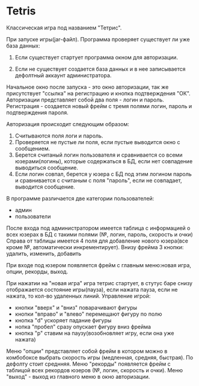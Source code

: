 Tetris
======
Классическая игра под названием "Тетрис".

При запуске игры(jar-файл). Программа проверяет существует ли уже база данных:
 
 1) Если существует стартует программа окном для авторизации.
 
 2) Если не существует создается база данных и в нее записывается дефолтный аккаунт администратора.

Начальное окно после запуска - это окно авторизации, так же присутствует "ссылка" на регистрацию и кнопка подтверждения "ОК".
Авторизации представляет собой два поля - логин и пароль. Регистрация - создается новый фрейм с тремя полями логин, пароль и подтверждения пароля.

 Авторизация происходит следующим образом:
 1) Считываются поля логи и пароль.
 2) Проверяется не пустые ли поля, если пустые выводится окно с сообщением.
 3) Берется считаный логин пользователя и сравнивается со всеми юзерами(логины), которые содержаться в БД, если нет  совпадение выводиться сообщение.
 4) Если логин совпал, берется у юзера с БД под этим логином пароль и сравнивается с считаным с поля "пароль", если не совпадает, выводится сообщение.


В программе различается две категории пользователей:
- админ
- пользователи 

После входа под администратором имеется таблица с информацией о всех юзерах в БД с такими полями (№, логин, пароль, скорость и очки)
Справа от таблицы имеется 4 поля для добавление нового юзера(все кроме №, автоматически инкрементирует).
Внизу фрейма 3 кнопки: удалить, изменить, добавить

При входе под юзером появляется фрейм с главным меню:новая игра, опции, рекорды, выход.

При нажатии на "новая игра" игра тетрис стартует, в стутус баре снизу отображается состояние игры(пауза), если нажата пауза, если не нажата, то кол-во удаленных линий.
Управление игрой:
- кнопки "вверх" и "вниз" поварачивают фигуры
- кнопки "вправо" и "влево" перемещают фигуру по полю
- кнопка "d" ускоряет падание фигуры
- нопка "пробел" сразу опускает фигуру вниз фрейма
- кнопка "p" ставим на паузу(возобновляет игру, если она уже нажата)

Меню "опции" представляет собой фрейм в котором можно в комбобоксе выбрать скорость игры (медленная, средняя, быстрая). По дефолту стоит среднняя.
Меню "рекорды" появляется фрейм с таблицой всех рекордов юзеров (№, логин, скорость и очки).
Меню "выход" - выход из главного меню в окно авторизации.
